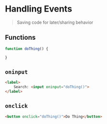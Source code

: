 Handling Events
===

> Saving code for later/sharing behavior

## Functions

```js
function doThing() {

}
```

## `oninput`

```html
<label>
    Search: <input oninput="doThing()">
</label>
```

## `onclick`

```html
<button onclick="doThing()">Do Thing</button>
```
